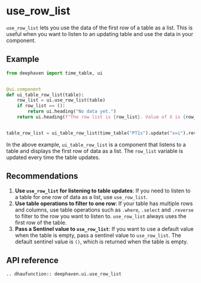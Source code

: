 # use_row_list

`use_row_list` lets you use the data of the first row of a table as a list. This is useful when you want to listen to an updating table and use the data in your component.

## Example

```python
from deephaven import time_table, ui


@ui.component
def ui_table_row_list(table):
    row_list = ui.use_row_list(table)
    if row_list == ():
        return ui.heading("No data yet.")
    return ui.heading(f"The row list is {row_list}. Value of X is {row_list[1]}.")


table_row_list = ui_table_row_list(time_table("PT1s").update("x=i").reverse())
```

In the above example, `ui_table_row_list` is a component that listens to a table and displays the first row of data as a list. The `row_list` variable is updated every time the table updates.

## Recommendations

1. **Use `use_row_list` for listening to table updates**: If you need to listen to a table for one row of data as a list, use `use_row_list`.
2. **Use table operations to filter to one row**: If your table has multiple rows and columns, use table operations such as `.where`, `.select` and `.reverse` to filter to the row you want to listen to. `use_row_list` always uses the first row of the table.
3. **Pass a Sentinel value to `use_row_list`**: If you want to use a default value when the table is empty, pass a sentinel value to `use_row_list`. The default sentinel value is `()`, which is returned when the table is empty.

## API reference

```{eval-rst}
.. dhaufunction:: deephaven.ui.use_row_list
```
